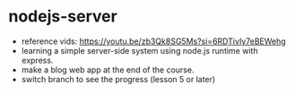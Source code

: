 # nodejs-server
* reference vids:
https://youtu.be/zb3Qk8SG5Ms?si=6RDTivIy7eBEWehg <br>
* learning a simple server-side system using node.js runtime with express.
* make a blog web app at the end of the course.
* switch branch to see the progress (lesson 5 or later)
